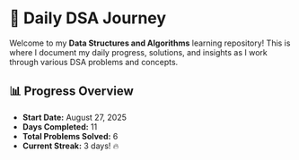 # 🚀 Daily DSA Journey

Welcome to my **Data Structures and Algorithms** learning repository! This is where I document my daily progress, solutions, and insights as I work through various DSA problems and concepts.

## 📊 Progress Overview

- **Start Date:** August 27, 2025
- **Days Completed:** 11
- **Total Problems Solved:** 6
- **Current Streak:** 3 days! 🔥
